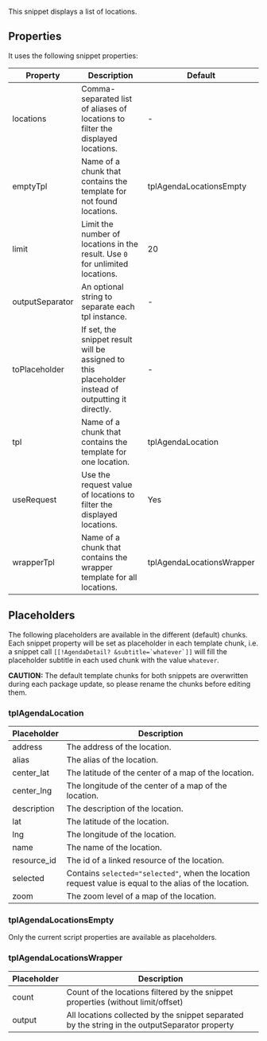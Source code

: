 This snippet displays a list of locations.

## Properties

It uses the following snippet properties:

Property | Description | Default
---------|-------------|--------
locations | Comma-separated list of aliases of locations to filter the displayed locations. | -
emptyTpl | Name of a chunk that contains the template for not found locations. | tplAgendaLocationsEmpty
limit | Limit the number of locations in the result. Use `0` for unlimited locations. | 20
outputSeparator | An optional string to separate each tpl instance. | -
toPlaceholder | If set, the snippet result will be assigned to this placeholder instead of outputting it directly. | -
tpl | Name of a chunk that contains the template for one location. | tplAgendaLocation
useRequest | Use the request value of locations to filter the displayed locations. | Yes
wrapperTpl | Name of a chunk that contains the wrapper template for all locations. | tplAgendaLocationsWrapper

## Placeholders

The following placeholders are available in the different (default) chunks. Each
snippet property will be set as placeholder in each template chunk, i.e. a
snippet call ```[[!AgendaDetail? &subtitle=`whatever`]]``` will fill the
placeholder subtitle in each used chunk with the value `whatever`.

**CAUTION:** The default template chunks for both snippets are overwritten
during each package update, so please rename the chunks before editing them.

### tplAgendaLocation

Placeholder | Description
------------|------------
address | The address of the location.
alias | The alias of the location.
center_lat | The latitude of the center of a map of the location.
center_lng | The longitude of the center of a map of the location.
description | The description of the location.
lat | The latitude of the location.
lng | The longitude of the location.
name | The name of the location.
resource_id | The id of a linked resource of the location.
selected | Contains `selected="selected"`, when the location request value is equal to the alias of the location.
zoom | The zoom level of a map of the location.

### tplAgendaLocationsEmpty

Only the current script properties are available as placeholders.

### tplAgendaLocationsWrapper

Placeholder | Description
------------|------------
count | Count of the locations filtered by the snippet properties (without limit/offset) 
output | All locations collected by the snippet separated by the string in the outputSeparator property
